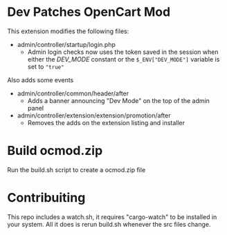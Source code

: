 # Dev Patches OpenCart Mod

This extension modifies the following files:

- admin/controller/startup/login.php
  - Admin login checks now uses the token saved in the session when either the 
  *DEV_MODE* constant or the `$_ENV["DEV_MODE"]` variable is set to `"true"`

Also adds some events

- admin/controller/common/header/after
  - Adds a banner announcing "Dev Mode" on the top of the admin panel
- admin/controller/extension/extension/promotion/after
  - Removes the adds on the extension listing and installer

# Build ocmod.zip

Run the build.sh script to create a ocmod.zip file

# Contribuiting

This repo includes a watch.sh, it requires "cargo-watch" to be installed in
your system. All it does is rerun build.sh whenever the src files change.
